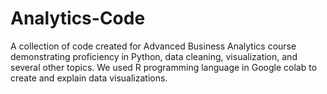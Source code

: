 # Analytics-Code
A collection of code created for Advanced Business Analytics course demonstrating proficiency in Python, data cleaning, visualization, and several other topics. We used R programming language in Google colab to create and explain data visualizations. 
